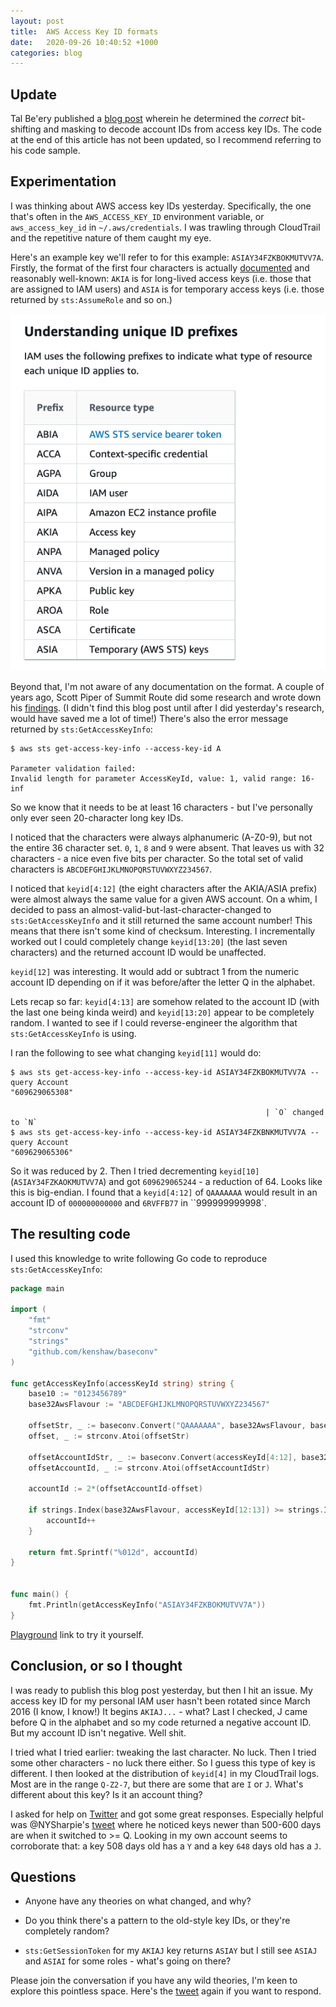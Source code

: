 ```yaml
---
layout: post
title:  AWS Access Key ID formats
date:   2020-09-26 10:40:52 +1000
categories: blog
---
```


## Update

Tal Be'ery published a [blog post][tal-blog] wherein he determined the _correct_
bit-shifting and masking to decode account IDs from access key IDs. The code
at the end of this article has not been updated, so I recommend referring to
his code sample.

## Experimentation

I was thinking about AWS access key IDs yesterday. Specifically, the one that's
often in the `AWS_ACCESS_KEY_ID` environment variable, or `aws_access_key_id`
in `~/.aws/credentials`. I was trawling through CloudTrail and the repetitive
nature of them caught my eye.

Here's an example key we'll refer to for this example: `ASIAY34FZKBOKMUTVV7A`.
Firstly, the format of the first four characters is actually [documented][docs] and
reasonably well-known: `AKIA` is for long-lived access keys (i.e. those that are
assigned to IAM users) and `ASIA` is for temporary access keys (i.e. those returned
by `sts:AssumeRole` and so on.)

![screenshot](/assets/2020-09-26-iam-unique-id-prefixes.png)

Beyond that, I'm not aware of any documentation on the format. A couple of years 
ago, Scott Piper of Summit Route did some research and wrote down his [findings][scott].
(I didn't find this blog post until after I did yesterday's research, would have 
saved me a lot of time!) There's also the error message returned by `sts:GetAccessKeyInfo`:

```
$ aws sts get-access-key-info --access-key-id A

Parameter validation failed:
Invalid length for parameter AccessKeyId, value: 1, valid range: 16-inf
```

So we know that it needs to be at least 16 characters - but I've personally only
ever seen 20-character long key IDs.

I noticed that the characters were always alphanumeric (A-Z0-9), but not the 
entire 36 character set. `0`, `1`, `8` and `9` were absent. That leaves us with
32 characters - a nice even five bits per character. So the total set of valid
characters is `ABCDEFGHIJKLMNOPQRSTUVWXYZ234567`.

I noticed that `keyid[4:12]` (the eight characters after the AKIA/ASIA prefix)
were almost always the same value for a given AWS account. On a whim, I decided
to pass an almost-valid-but-last-character-changed to `sts:GetAccessKeyInfo` and
it still returned the same account number! This means that there isn't some kind
of checksum. Interesting. I incrementally worked out I could completely change
`keyid[13:20]` (the last seven characters) and the returned account ID would be
unaffected.

`keyid[12]` was interesting. It would add or subtract 1 from the numeric account
ID depending on if it was before/after the letter Q in the alphabet.

Lets recap so far: `keyid[4:13]` are somehow related to the account ID (with the
last one being kinda weird) and `keyid[13:20]` appear to be completely random.
I wanted to see if I could reverse-engineer the algorithm that `sts:GetAccessKeyInfo`
is using.

I ran the following to see what changing `keyid[11]` would do:

```
$ aws sts get-access-key-info --access-key-id ASIAY34FZKBOKMUTVV7A --query Account
"609629065308"

                                                         | `O` changed to `N`
$ aws sts get-access-key-info --access-key-id ASIAY34FZKBNKMUTVV7A --query Account
"609629065306"
```

So it was reduced by 2. Then I tried decrementing `keyid[10]` (`ASIAY34FZKAOKMUTVV7A`) 
and got `609629065244` - a reduction of 64. Looks like this is big-endian. I
found that a `keyid[4:12]` of `QAAAAAAA` would result in an account ID of 
`000000000000` and `6RVFFB77` in ``999999999998`. 

## The resulting code

I used this knowledge to write following Go code to reproduce `sts:GetAccessKeyInfo`:

```go
package main

import (
	"fmt"
	"strconv"
	"strings"
	"github.com/kenshaw/baseconv"
)

func getAccessKeyInfo(accessKeyId string) string {
	base10 := "0123456789"
	base32AwsFlavour := "ABCDEFGHIJKLMNOPQRSTUVWXYZ234567"
	
	offsetStr, _ := baseconv.Convert("QAAAAAAA", base32AwsFlavour, base10)
	offset, _ := strconv.Atoi(offsetStr)
	
	offsetAccountIdStr, _ := baseconv.Convert(accessKeyId[4:12], base32AwsFlavour, base10)
	offsetAccountId, _ := strconv.Atoi(offsetAccountIdStr)

	accountId := 2*(offsetAccountId-offset)
	
	if strings.Index(base32AwsFlavour, accessKeyId[12:13]) >= strings.Index(base32AwsFlavour, "Q") {
		accountId++
	}
	
	return fmt.Sprintf("%012d", accountId)
}


func main() {	
	fmt.Println(getAccessKeyInfo("ASIAY34FZKBOKMUTVV7A"))
}
```

[Playground][play] link to try it yourself.

## Conclusion, or so I thought

I was ready to publish this blog post yesterday, but then I hit an issue. My 
access key ID for my personal IAM user hasn't been rotated since March 2016 (I
know, I know!) It begins `AKIAJ...` - what? Last I checked, J came before Q in
the alphabet and so my code returned a negative account ID. But my account ID
isn't negative. Well shit.

I tried what I tried earlier: tweaking the last character. No luck. Then I tried
some other characters - no luck there either. So I guess this type of key is
different. I then looked at the distribution of `keyid[4]` in my CloudTrail logs.
Most are in the range `Q-Z2-7`, but there are some that are `I` or `J`. What's
different about this key? Is it an account thing?

I asked for help on [Twitter][tweet] and got some great responses. Especially 
helpful was @NYSharpie's [tweet][nysharpie] where he noticed keys newer than
500-600 days are when it switched to >= Q. Looking in my own account seems to
corroborate that: a key 508 days old has a `Y` and a key `648` days old has a `J`.

## Questions

* Anyone have any theories on what changed, and why? 

* Do you think there's a pattern to the old-style key IDs, or they're completely random?

* `sts:GetSessionToken` for my `AKIAJ` key returns `ASIAY` but I still see `ASIAJ`
  and `ASIAI` for some roles - what's going on there?

Please join the conversation if you have any wild theories, I'm keen to explore
this pointless space. Here's the [tweet][tweet] again if you want to respond.

[tal-blog]: https://medium.com/@TalBeerySec/a-short-note-on-aws-key-id-f88cc4317489
[docs]: https://docs.aws.amazon.com/IAM/latest/UserGuide/reference_identifiers.html#identifiers-unique-ids
[scott]: https://summitroute.com/blog/2018/06/20/aws_security_credential_formats/
[play]: https://play.golang.org/p/-VgXwYUfRUC
[tweet]: https://twitter.com/__steele/status/1309419535569616901
[nysharpie]: https://twitter.com/NYSharpie/status/1309448974416457728
